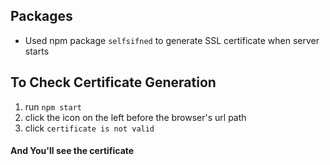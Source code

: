 ## Packages

- Used npm package `selfsifned` to generate SSL certificate when server starts

## To Check Certificate Generation

1. run `npm start`
2. click the icon on the left before the browser's url path
3. click `certificate is not valid`

#### And You'll see the certificate